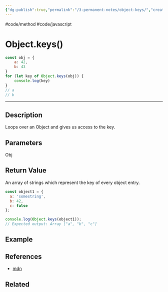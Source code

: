 ```yaml
---
{"dg-publish":true,"permalink":"/3-permanent-notes/object-keys/","created":"2023-07-21T13:50:59.821+02:00","updated":"2023-08-02T21:53:08.137+02:00"}
---
```


#code/method #code/javascript

# Object.keys()

```javascript
const obj = {
	a: 42,
	b: 43
}
for (let key of Object.keys(obj)) {
	console.log(key)
}
// a
// b
```

---
## Description
Loops over an Object and gives us access to the key.

## Parameters
Obj

## Return Value
An array of strings which represent the key of every object entry.
```javascript
const object1 = {
  a: 'somestring',
  b: 42,
  c: false
};

console.log(Object.keys(object1));
// Expected output: Array ["a", "b", "c"]
```

## Example

## References
- [mdn](https://developer.mozilla.org/en-US/docs/Web/JavaScript/Reference/Global_Objects/Object/keys)

## Related

